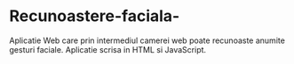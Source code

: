 # Recunoastere-faciala-
Aplicatie Web care prin intermediul camerei web poate recunoaste anumite gesturi faciale. Aplicatie scrisa in HTML si JavaScript.
